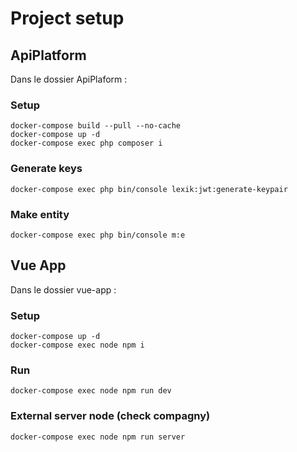 # Project setup

## ApiPlatform

Dans le dossier ApiPlaform :

### Setup
```
docker-compose build --pull --no-cache
docker-compose up -d
docker-compose exec php composer i
```

### Generate keys
```
docker-compose exec php bin/console lexik:jwt:generate-keypair
```

### Make entity
```
docker-compose exec php bin/console m:e
```

## Vue App

Dans le dossier vue-app :

### Setup
```
docker-compose up -d
docker-compose exec node npm i
```

### Run
```
docker-compose exec node npm run dev
```

### External server node (check compagny)
```
docker-compose exec node npm run server
```